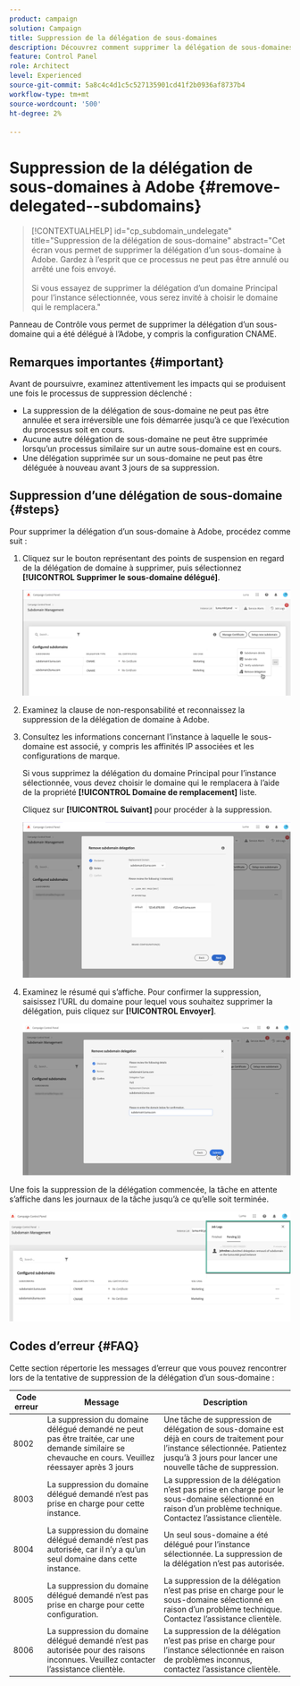 ```yaml
---
product: campaign
solution: Campaign
title: Suppression de la délégation de sous-domaines
description: Découvrez comment supprimer la délégation de sous-domaines à Adobe.
feature: Control Panel
role: Architect
level: Experienced
source-git-commit: 5a8c4c4d1c5c527135901cd41f2b0936af8737b4
workflow-type: tm+mt
source-wordcount: '500'
ht-degree: 2%

---
```


# Suppression de la délégation de sous-domaines à Adobe {#remove-delegated--subdomains}

>[!CONTEXTUALHELP]
>id="cp_subdomain_undelegate"
>title="Suppression de la délégation de sous-domaine"
>abstract="Cet écran vous permet de supprimer la délégation d’un sous-domaine à Adobe. Gardez à l’esprit que ce processus ne peut pas être annulé ou arrêté une fois envoyé.<br><br>Si vous essayez de supprimer la délégation d’un domaine Principal pour l’instance sélectionnée, vous serez invité à choisir le domaine qui le remplacera."

Panneau de Contrôle vous permet de supprimer la délégation d’un sous-domaine qui a été délégué à l’Adobe, y compris la configuration CNAME.

## Remarques importantes {#important}

Avant de poursuivre, examinez attentivement les impacts qui se produisent une fois le processus de suppression déclenché :

* La suppression de la délégation de sous-domaine ne peut pas être annulée et sera irréversible une fois démarrée jusqu’à ce que l’exécution du processus soit en cours.
* Aucune autre délégation de sous-domaine ne peut être supprimée lorsqu’un processus similaire sur un autre sous-domaine est en cours.
* Une délégation supprimée sur un sous-domaine ne peut pas être déléguée à nouveau avant 3 jours de sa suppression.

## Suppression d’une délégation de sous-domaine {#steps}

Pour supprimer la délégation d’un sous-domaine à Adobe, procédez comme suit :

1. Cliquez sur le bouton représentant des points de suspension en regard de la délégation de domaine à supprimer, puis sélectionnez **[!UICONTROL Supprimer le sous-domaine délégué]**.

   ![](assets/undelegate-subdomain.png)

1. Examinez la clause de non-responsabilité et reconnaissez la suppression de la délégation de domaine à Adobe.

1. Consultez les informations concernant l’instance à laquelle le sous-domaine est associé, y compris les affinités IP associées et les configurations de marque.

   Si vous supprimez la délégation du domaine Principal pour l’instance sélectionnée, vous devez choisir le domaine qui le remplacera à l’aide de la propriété **[!UICONTROL Domaine de remplacement]** liste.

   Cliquez sur **[!UICONTROL Suivant]** pour procéder à la suppression.

   ![](assets/undelegate-subdomain-details.png)

1. Examinez le résumé qui s’affiche. Pour confirmer la suppression, saisissez l’URL du domaine pour lequel vous souhaitez supprimer la délégation, puis cliquez sur **[!UICONTROL Envoyer]**.

   ![](assets/undelegate-submit.png)

Une fois la suppression de la délégation commencée, la tâche en attente s’affiche dans les journaux de la tâche jusqu’à ce qu’elle soit terminée.

![](assets/undelegate-job.png)

## Codes d’erreur {#FAQ}

Cette section répertorie les messages d’erreur que vous pouvez rencontrer lors de la tentative de suppression de la délégation d’un sous-domaine :

| Code erreur | Message | Description |
|  ---  |  ---  |  ---  |
| 8002 | La suppression du domaine délégué demandé ne peut pas être traitée, car une demande similaire se chevauche en cours. Veuillez réessayer après 3 jours | Une tâche de suppression de délégation de sous-domaine est déjà en cours de traitement pour l’instance sélectionnée. Patientez jusqu’à 3 jours pour lancer une nouvelle tâche de suppression. |
| 8003 | La suppression du domaine délégué demandé n’est pas prise en charge pour cette instance. | La suppression de la délégation n’est pas prise en charge pour le sous-domaine sélectionné en raison d’un problème technique. Contactez l’assistance clientèle. |
| 8004 | La suppression du domaine délégué demandé n’est pas autorisée, car il n’y a qu’un seul domaine dans cette instance. | Un seul sous-domaine a été délégué pour l’instance sélectionnée. La suppression de la délégation n’est pas autorisée. |
| 8005 | La suppression du domaine délégué demandé n’est pas prise en charge pour cette configuration. | La suppression de la délégation n’est pas prise en charge pour le sous-domaine sélectionné en raison d’un problème technique. Contactez l’assistance clientèle. |
| 8006 | La suppression du domaine délégué demandé n’est pas autorisée pour des raisons inconnues. Veuillez contacter l’assistance clientèle. | La suppression de la délégation n’est pas prise en charge pour l’instance sélectionnée en raison de problèmes inconnus, contactez l’assistance clientèle. |

